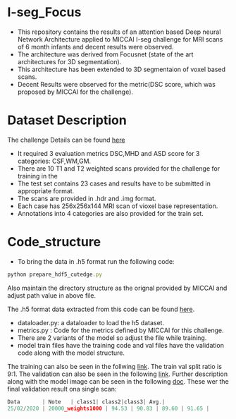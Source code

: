 # I-seg_Focus

* This repository contains the results of an attention based Deep neural Network Architecture applied to MICCAI I-seg challenge for MRI scans of 6 month infants and decent results were observed. 
* The architecture was derived from Focusnet (state of the art architectures for 3D segmentation). 
* This architecture has been extended to 3D segmentaion of voxel based scans.
* Decent Results were observed for the metric(DSC score, which was proposed by MICCAI for the challenge).

# Dataset Description
The challenge Details can be found [here](http://iseg2017.web.unc.edu/rules/results/)
* It required 3 evaluation metrics DSC,MHD and ASD score for 3 categories: CSF,WM,GM.
* There are 10 T1 and T2 weighted scans provided for the challenge for training in the 
* The test set contains 23 cases and results have to be submitted in appropriate format.
* The scans are provided in .hdr and .img format.
* Each case has 256x256x144 MRI scan of vioxel base representation. 
* Annotations into 4 categories are also provided for the train set.

# Code_structure
* To bring the data in .h5 format run the following code:
```javascript
python prepare_hdf5_cutedge.py 
```
Also maintain the directory structure as the orignal provided by MICCAI and adjust path value in above file.

The .h5 format data extracted from this code can be found [here](https://drive.google.com/drive/u/1/folders/1C8O432hWpzUFD8z71KsFzJNdq_Ed8oSe).

* dataloader.py: a dataloader to load the h5 dataset.
* metrics.py : Code for the metrics defined by MICCAI for this challenge.
* There are 2 variants of the model so adjust the file while training.
* model train files have the training code and val files have the validation code along with the model structure.

The training can also be seen in the follwing [link](https://colab.research.google.com/drive/1FJ0bH1ry91Ei5dQYuhEpcY0zIrrI_vnG).
The train val split ratio is 9:1.
The validation can also be seen in the following [link](https://colab.research.google.com/drive/1matFu0UsngJmhKSnnoLIOndzC-PdcHPT).
Further description along with the model image can be seen in the following [doc](https://docs.google.com/document/d/16WZNNuNzkmpq01fxrwKnV0zsz3hc9kAt/edit).
These wer the final validation result ona single scan:
```javascript
Data       | Note   | class1| class2|class3| Avg.|
25/02/2020 | 20000_weights1000 | 94.53 | 90.83 | 89.60 | 91.65 |
```




